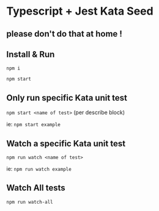 # Typescript + Jest Kata Seed

## please don't do that at home !

## Install & Run
`npm i`

`npm start`

## Only run specific Kata unit test
`npm start <name of test>` (per describe block)


ie: `npm start example`

## Watch a specific Kata unit test

`npm run watch <name of test>`


ie: `npm run watch example`


## Watch All tests

`npm run watch-all`